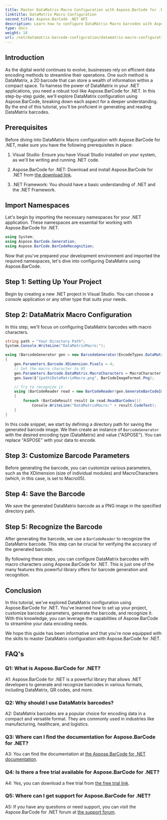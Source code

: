```yaml
---
title: Master DataMatrix Macro Configuration with Aspose.BarCode for .NET
linktitle: DataMatrix Macro Configuration
second_title: Aspose.BarCode .NET API
description: Learn how to configure DataMatrix Macro barcodes with Aspose.BarCode for .NET. Generate, customize, and recognize DataMatrix barcodes in your .NET applications.
type: docs
weight: 18
url: /net/datamatrix-barcode-configuration/datamatrix-macro-configuration/
---
```

## Introduction

As the digital world continues to evolve, businesses rely on efficient data encoding methods to streamline their operations. One such method is DataMatrix, a 2D barcode that can store a wealth of information within a compact space. To harness the power of DataMatrix in your .NET applications, you need a robust tool like Aspose.BarCode for .NET. In this step-by-step guide, we'll explore DataMatrix configuration using Aspose.BarCode, breaking down each aspect for a deeper understanding. By the end of this tutorial, you'll be proficient in generating and reading DataMatrix barcodes.

## Prerequisites

Before diving into DataMatrix Macro configuration with Aspose.BarCode for .NET, make sure you have the following prerequisites in place:

1. Visual Studio: Ensure you have Visual Studio installed on your system, as we'll be writing and running .NET code.

2. Aspose.BarCode for .NET: Download and install Aspose.BarCode for .NET from [the download link](https://releases.aspose.com/barcode/net/).

3. .NET Framework: You should have a basic understanding of .NET and the .NET Framework.

## Import Namespaces

Let's begin by importing the necessary namespaces for your .NET application. These namespaces are essential for working with Aspose.BarCode for .NET.

```csharp
using System;
using Aspose.BarCode.Generation;
using Aspose.BarCode.BarCodeRecognition;
```

Now that you've prepared your development environment and imported the required namespaces, let's dive into configuring DataMatrix using Aspose.BarCode.

## Step 1: Setting Up Your Project

Begin by creating a new .NET project in Visual Studio. You can choose a console application or any other type that suits your needs.

## Step 2: DataMatrix Macro Configuration

In this step, we'll focus on configuring DataMatrix barcodes with macro characters.

```csharp
string path = "Your Directory Path";
System.Console.WriteLine("DataMatrixMacro:");

using (BarcodeGenerator gen = new BarcodeGenerator(EncodeTypes.DataMatrix, "ASPOSE"))
{
    gen.Parameters.Barcode.XDimension.Pixels = 4;
    // Set the macro character to 05
    gen.Parameters.Barcode.DataMatrix.MacroCharacters = MacroCharacter.Macro05;
    gen.Save($"{path}DataMatrixMacro.png", BarCodeImageFormat.Png);

    // Try to recognize it
    using (BarCodeReader read = new BarCodeReader(gen.GenerateBarCodeImage(), DecodeType.DataMatrix))
    {
        foreach (BarCodeResult result in read.ReadBarCodes())
            Console.WriteLine("DataMatrixMacro:" + result.CodeText);
    }
}
```

In this code snippet, we start by defining a directory path for saving the generated barcode image. We then create an instance of `BarcodeGenerator` with the desired encoding type (DataMatrix) and value ("ASPOSE"). You can replace "ASPOSE" with your data to encode.

## Step 3: Customize Barcode Parameters

Before generating the barcode, you can customize various parameters, such as the XDimension (size of individual modules) and MacroCharacters (which, in this case, is set to Macro05).

## Step 4: Save the Barcode

We save the generated DataMatrix barcode as a PNG image in the specified directory path.

## Step 5: Recognize the Barcode

After generating the barcode, we use a `BarCodeReader` to recognize the DataMatrix barcode. This step can be crucial for verifying the accuracy of the generated barcode.

By following these steps, you can configure DataMatrix barcodes with macro characters using Aspose.BarCode for .NET. This is just one of the many features this powerful library offers for barcode generation and recognition.

## Conclusion

In this tutorial, we've explored DataMatrix configuration using Aspose.BarCode for .NET. You've learned how to set up your project, customize barcode parameters, generate the barcode, and recognize it. With this knowledge, you can leverage the capabilities of Aspose.BarCode to streamline your data encoding needs.

We hope this guide has been informative and that you're now equipped with the skills to master DataMatrix configuration with Aspose.BarCode for .NET.

## FAQ's

### Q1: What is Aspose.BarCode for .NET?

A1: Aspose.BarCode for .NET is a powerful library that allows .NET developers to generate and recognize barcodes in various formats, including DataMatrix, QR codes, and more.

### Q2: Why should I use DataMatrix barcodes?

A2: DataMatrix barcodes are a popular choice for encoding data in a compact and versatile format. They are commonly used in industries like manufacturing, healthcare, and logistics.

### Q3: Where can I find the documentation for Aspose.BarCode for .NET?

A3: You can find the documentation at [the Aspose.BarCode for .NET documentation](https://reference.aspose.com/barcode/net/).

### Q4: Is there a free trial available for Aspose.BarCode for .NET?

A4: Yes, you can download a free trial from [the free trial link](https://releases.aspose.com/).

### Q5: Where can I get support for Aspose.BarCode for .NET?

A5: If you have any questions or need support, you can visit the Aspose.BarCode for .NET forum at [the support forum](https://forum.aspose.com/c/barcode/13).

